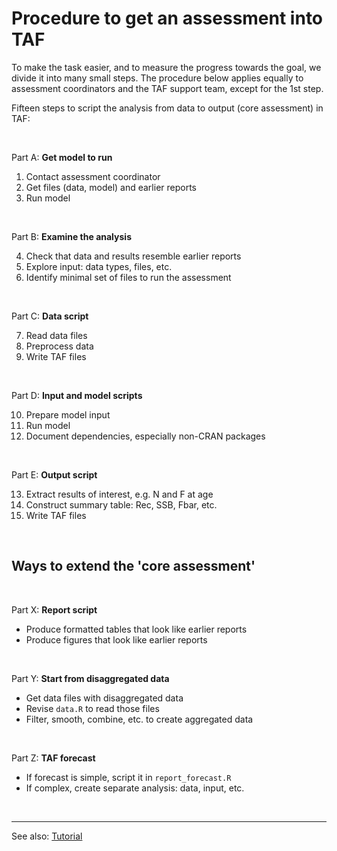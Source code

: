 # Procedure to get an assessment into TAF

To make the task easier, and to measure the progress towards the goal, we divide
it into many small steps. The procedure below applies equally to assessment
coordinators and the TAF support team, except for the 1st step.

Fifteen steps to script the analysis from data to output (core assessment) in
TAF:

<br>

Part A: **Get model to run**

1. Contact assessment coordinator
2. Get files (data, model) and earlier reports
3. Run model

<br>

Part B: **Examine the analysis**

4. Check that data and results resemble earlier reports
5. Explore input: data types, files, etc.
6. Identify minimal set of files to run the assessment

<br>

Part C: **Data script**

7. Read data files
8. Preprocess data
9. Write TAF files

<br>

Part D: **Input and model scripts**

10. Prepare model input
11. Run model
12. Document dependencies, especially non-CRAN packages

<br>

Part E: **Output script**

13. Extract results of interest, e.g. N and F at age
14. Construct summary table: Rec, SSB, Fbar, etc.
15. Write TAF files

<br>

## Ways to extend the 'core assessment'

<br>

Part X: **Report script**

- Produce formatted tables that look like earlier reports
- Produce figures that look like earlier reports

<br>

Part Y: **Start from disaggregated data**

- Get data files with disaggregated data
- Revise `data.R` to read those files
- Filter, smooth, combine, etc. to create aggregated data

<br>

Part Z: **TAF forecast**

- If forecast is simple, script it in `report_forecast.R`
- If complex, create separate analysis: data, input, etc.

<br>

<hr>

See also:
[Tutorial](https://github.com/ices-taf/doc/blob/master/tutorial-1/README.md)
